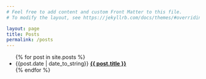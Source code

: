 ```yaml
---
# Feel free to add content and custom Front Matter to this file.
# To modify the layout, see https://jekyllrb.com/docs/themes/#overriding-theme-defaults

layout: page
title: Posts
permalink: /posts
---
```


<ul>
  {% for post in site.posts %}
    <li>
      <span class='dates_and_tags'>{{post.date | date_to_string}}</span>
      <a class="enum_title" href="{{ post.url }}"><b>{{ post.title }}</b></a>
    </li>
  {% endfor %}
</ul>